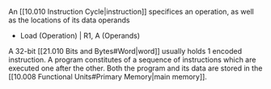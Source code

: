 An [[10.010 Instruction Cycle|instruction]] specifices an operation, as well as the locations of its data operands
- Load (Operation) | R1, A (Operands)

A 32-bit [[21.010 Bits and Bytes#Word|word]] usually holds 1 encoded instruction.
A program constitutes of a sequence of instructions which are executed one after the other.
Both the program and its data are stored in the [[10.008 Functional Units#Primary Memory|main memory]].